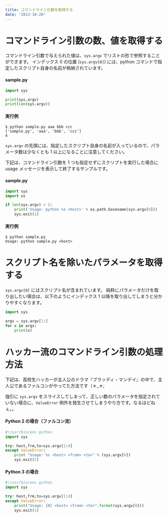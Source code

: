 ```yaml
---
title: コマンドライン引数を取得する
date: "2013-10-20"
---
```


コマンドライン引数の数、値を取得する
====

コマンドライン引数で与えられた値は、`sys.argv` でリストの形で参照することができます。
インデックス 0 の位置 (`sys.argv[0]`) には、python コマンドで指定したスクリプト自身の名前が格納されています。

#### sample.py
```python
import sys

print(sys.argv)
print(len(sys.argv))
```

#### 実行例
```
$ python sample.py aaa bbb ccc
['sample.py', 'aaa', 'bbb', 'ccc']
4
```

`sys.argv` の先頭には、指定したスクリプト自身の名前が入っているので、パラメータ数は少なくとも 1 以上になることに注意してください。

下記は、コマンドライン引数を 1 つも指定せずにスクリプトを実行した場合に usage メッセージを表示して終了するサンプルです。

#### sample.py
```python
import sys
import os

if len(sys.argv) < 2:
    print('Usage: python %s <host>' % os.path.basename(sys.argv[0]))
    sys.exit(1)
```

#### 実行例
```
$ python sample.py
Usage: python sample.py <host>
```


スクリプト名を除いたパラメータを取得する
====

`sys.argv[0]` にはスクリプト名が含まれています。
純粋にパラメータだけを取り出したい場合は、以下のようにインデックス 1 以降を取り出してしまうと分かりやすくなります。

```python
import sys

args = sys.argv[1:]
for x in args:
    print(x)
```


ハッカー流のコマンドライン引数の処理方法
====

下記は、高校生ハッカーが主人公のドラマ『ブラッディ・マンデイ』の中で、主人公であるファルコンがやってた方法です（＊_＊;

強引に `sys.argv` をスライスしてしまって、正しい数のパラメータを指定されていない場合に、`ValueError` 例外を発生させてしまうやり方です。なるほどねぇ。。

#### Python 2 の場合（ファルコン流）
```python
#!/usr/bin/env python
import sys

try: host,frm,to=sys.argv[1:4]
except ValueError:
    print "Usage: %s <host> <from> <to>" % (sys.argv[0])
    sys.exit(1)
```

#### Python 3 の場合
```python
#!/usr/bin/env python
import sys

try: host,frm,to=sys.argv[1:4]
except ValueError:
    print("Usage: {0} <host> <from> <to>".format(sys.argv[0]))
    sys.exit(1)
```

